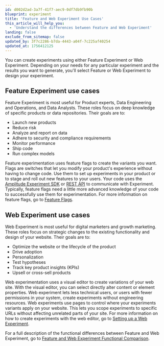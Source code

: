 ```yaml
---
id: d002d2ad-3a7f-41f7-aec9-0df7db9fb90b
blueprint: experiment
title: 'Feature and Web Experiment Use Cases'
this_article_will_help_you:
  - 'Understand the differences between Feature and Web Experiment'
landing: false
exclude_from_sitemap: false
updated_by: 3f7c2286-b7da-4443-a04f-7c225af40254
updated_at: 1756412125
---
```

You can create experiments using either Feature Experiment or Web Experiment. Depending on your needs for any particular experiment and the results you want to generate, you'll select Feature or Web Experiment to design your experiment. 

## Feature Experiment use cases

Feature Experiment is most useful for Product experts, Data Engineering and Operations, and Data Analysts. These roles focus on deep knowledge of specific products or data repositories. Their goals are to:

* Launch new products
* Reduce risk
* Analyze and report on data
* Adhere to security and compliance requirements
* Monitor performance
* Ship code
* Run complex models

Feature experimentation uses feature flags to create the variants you want. Flags are switches that let you modify your product's experience without having to change code. Use them to set up experiments in your product or to stage and roll out new features to your users. Your code uses the [Amplitude Experiment SDK](/docs/sdks/experiment-sdks) or [REST API](/docs/apis/experiment) to communicate with Experiment. Typically, feature flags need a little more advanced knowledge of your code to successfully use them for experimentation. For more information on feature flags, go to [Feature Flags](/docs/feature-experiment/workflow/feature-flag-rollouts).

## Web Experiment use cases

Web Experiment is most useful for digital marketers and growth marketing. These roles focus on strategic changes to the existing functionality and design of your website. Their goals are to: 

* Optimize the website or the lifecycle of the product
* Drive adoption
* Personalization
* Test hypotheses
* Track key product insights (KPIs)
* Upsell or cross-sell products

Web experimentation uses a visual editor to create variations of your web site. With the visual editor, you can select directly alter content or element properties. Web experiment lets less technical users, or users with fewer permissions in your system, create experiments without engineering resources. Web experiments use pages to control where your experiments variants apply on your website. This lets you scope experiments to specific URLs without affecting unrelated parts of your site. For more information on how to create experiments with the web editor, go to [Setting up a Web Experiment](/docs/web-experiment/set-up-a-web-experiment).

For a full description of the functional differences between Feature and Web Experiment, go to [Feature and Web Experiment Functional Comparison](/docs/feature-experiment/feature-and-web-experiment-functional-comparison).